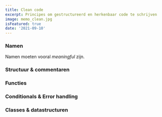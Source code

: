 ```yaml
---
title: Clean code
excerpt: Principes om gestructureerd en herkenbaar code te schrijven 
image: memo_clean.jpg
isFeatured: true
date: '2021-09-10'
---
```



### Namen

Namen moeten vooral *meaningful* zijn. 

### Structuur & commentaren

### Functies

### Conditionals & Error handling

### Classes & datastructuren

